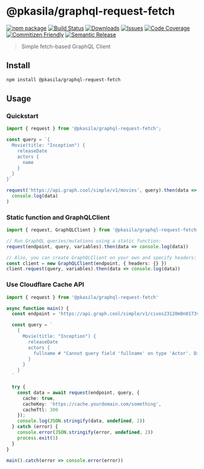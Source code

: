 # @pkasila/graphql-request-fetch

[![npm package][npm-img]][npm-url]
[![Build Status][build-img]][build-url]
[![Downloads][downloads-img]][downloads-url]
[![Issues][issues-img]][issues-url]
[![Code Coverage][codecov-img]][codecov-url]
[![Commitizen Friendly][commitizen-img]][commitizen-url]
[![Semantic Release][semantic-release-img]][semantic-release-url]

> Simple fetch-based GraphQL Client

## Install

```bash
npm install @pkasila/graphql-request-fetch
```

## Usage

### Quickstart

```ts
import { request } from '@pkasila/graphql-request-fetch';

const query = `{
  Movie(title: "Inception") {
    releaseDate
    actors {
      name
    }
  }
}`

request('https://api.graph.cool/simple/v1/movies', query).then(data =>
  console.log(data)
)
```

### Static function and GraphQLClient

```ts
import { request, GraphQLClient } from '@pkasila/graphql-request-fetch'

// Run GraphQL queries/mutations using a static function:
request(endpoint, query, variables).then(data => console.log(data))

// Also, you can create GraphQLClient on your own and specify headers:
const client = new GraphQLClient(endpoint, { headers: {} })
client.request(query, variables).then(data => console.log(data))
```

### Use Cloudflare Cache API

```ts
import { request } from '@pkasila/graphql-request-fetch'

async function main() {
  const endpoint = 'https://api.graph.cool/simple/v1/cixos23120m0n0173veiiwrjr'

  const query = `
    {
      Movie(title: "Inception") {
        releaseDate
        actors {
          fullname # "Cannot query field 'fullname' on type 'Actor'. Did you mean 'name'?"
        }
      }
    }
  `

  try {
    const data = await request(endpoint, query, {
      cache: true, 
      cacheKey: 'https://cache.yourdomain.com/something', 
      cacheTtl: 300
    });
    console.log(JSON.stringify(data, undefined, 2))
  } catch (error) {
    console.error(JSON.stringify(error, undefined, 2))
    process.exit(1)
  }
}

main().catch(error => console.error(error))
```

[build-img]:https://github.com/pkasila/graphql-request-fetch/actions/workflows/release.yml/badge.svg
[build-url]:https://github.com/pkasila/graphql-request-fetch/actions/workflows/release.yml
[downloads-img]:https://img.shields.io/npm/dt/@pkasila/graphql-request-fetch
[downloads-url]:https://www.npmtrends.com/@pkasila/graphql-request-fetch
[npm-img]:https://img.shields.io/npm/v/@pkasila/graphql-request-fetch
[npm-url]:https://www.npmjs.com/package/@pkasila/graphql-request-fetch
[issues-img]:https://img.shields.io/github/issues/pkasila/graphql-request-fetch
[issues-url]:https://github.com/pkasila/graphql-request-fetch/issues
[codecov-img]:https://codecov.io/gh/pkasila/graphql-request-fetch/branch/main/graph/badge.svg
[codecov-url]:https://codecov.io/gh/pkasila/graphql-request-fetch
[semantic-release-img]:https://img.shields.io/badge/%20%20%F0%9F%93%A6%F0%9F%9A%80-semantic--release-e10079.svg
[semantic-release-url]:https://github.com/semantic-release/semantic-release
[commitizen-img]:https://img.shields.io/badge/commitizen-friendly-brightgreen.svg
[commitizen-url]:http://commitizen.github.io/cz-cli/
